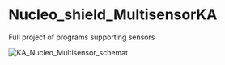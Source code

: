 # Nucleo_shield_MultisensorKA
Full project of programs supporting sensors


![KA_Nucleo_Multisensor_schemat](https://user-images.githubusercontent.com/64035334/223837342-5e794905-0402-41cb-b2e8-b837aec6c88d.png)
